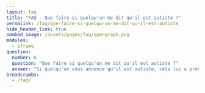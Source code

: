 ```yaml
---
layout: faq
title: "FAQ - Que faire si quelqu'un me dit qu'il est autiste ?"
permalink: /faq/que-faire-si-quelqu-un-me-dit-qu-il-est-autiste
hide_header_link: true
oembed_image: /assets/pages/faq/opengraph.png
modules:
  - iframe
question: 
  number: 6
  question: "Que faire si quelqu'un me dit qu'il est autiste ?"
  answer: "Si quelqu'un vous annonce qu'il est autiste, cela lui a probablement demandé beaucoup de courage et c'est certainement une décision qu'il n'a pas pris à la légère. La personne vous l'a certainement dit afin que vous puissiez mieux la comprendre. La personne est la même que celle que vous avez toujours connu mais maintenant vous pouvez comprendre pourquoi elle agit de telle ou telle façon. La personne autiste peut également se sentir plus détendue avec vous puisqu'elle n'a plus à cacher ses difficultés. Si quelqu'un vous dit qu'il est autiste, laissez la parler et écoutez ce qu'elle a à dire. Si vous êtes à l'aise, vous pouvez poser des questions. Essayez de ne pas dire « je suis désolé », « tu sembles normal » ou encore « mais tu ne sembles pas autiste ». Rappelez-vous que chaque personne autiste est différente. Ne comparez pas aux autres personnes autistes que vous connaissez. "
breadcrumbs:
  - /faq/
---
```


